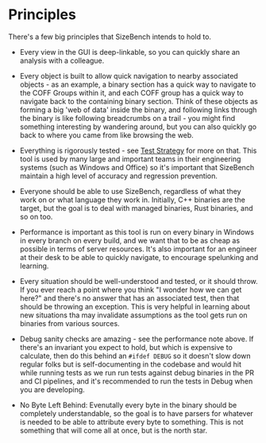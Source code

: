 # Principles
There's a few big principles that SizeBench intends to hold to.

* Every view in the GUI is deep-linkable, so you can quickly share an analysis with
a colleague.

* Every object is built to allow quick navigation to nearby associated objects - as
an example, a binary section has a quick way to navigate to the COFF Groups within
it, and each COFF group has a quick way to navigate back to the containing binary 
section.  Think of these objects as forming a big 'web of data' inside the binary,
and following links through the binary is like following breadcrumbs on a trail - 
you might find something interesting by wandering around, but you can also quickly
go back to where you came from like browsing the web.

* Everything is rigorously tested - see [Test Strategy](Test%20Strategy.md) for
more on that.  This tool is used by many large and important teams in their
engineering systems (such as Windows and Office) so it's important that SizeBench
maintain a high level of accuracy and regression prevention.

* Everyone should be able to use SizeBench, regardless of what they
work on or what language they work in.  Initially, C++ binaries are the target, 
but the goal is to deal with managed binaries, Rust binaries, and so on too.

* Performance is important as this tool is run on every binary 
in Windows in every branch on every build, and we want that to be as cheap as 
possible in terms of server resources.  It's also important for an engineer at
their desk to be able to quickly navigate, to encourage spelunking and learning.

* Every situation should be well-understood and tested, or it should throw.  If
you ever reach a point where you think "I wonder how we can get here?" and there's
no answer that has an associated test, then that should be throwing an exception.
This is very helpful in learning about new situations tha may invalidate assumptions
as the tool gets run on binaries from various sources.

* Debug sanity checks are amazing - see the performance note above. If there's
an invariant you expect to hold, but which is expensive to calculate, then do
this behind an `#ifdef DEBUG` so it doesn't slow down regular folks but is
self-documenting in the codebase and would hit while running tests as we run
run tests against debug binaries in the PR and CI pipelines, and it's recommended
to run the tests in Debug when you are developing.

* No Byte Left Behind: Evenutally every byte in the binary should be completely 
understandable, so the goal is to have parsers for whatever is needed to be able
to attribute every byte to something.  This is not something that will come all
at once, but is the north star.